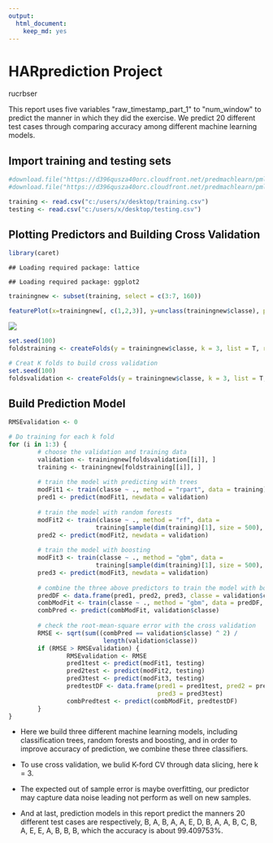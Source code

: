 ```yaml
---
output: 
  html_document: 
    keep_md: yes
---
```

HARprediction Project
=====================
rucrbser

This report uses five variables "raw_timestamp_part_1" to "num_window" to predict the manner in which they did the exercise. We predict 20 different test cases through comparing accuracy among different machine learning models.


## Import training and testing sets


```r
#download.file("https://d396qusza40orc.cloudfront.net/predmachlearn/pml-training.csv", #destfile = "c:/users/x/desktop/training.csv")
#download.file("https://d396qusza40orc.cloudfront.net/predmachlearn/pml-testing.csv", #destfile = "c:/users/x/desktop/testing.csv")

training <- read.csv("c:/users/x/desktop/training.csv")
testing <- read.csv("c:/users/x/desktop/testing.csv")
```


## Plotting Predictors and Building Cross Validation


```r
library(caret)
```

```
## Loading required package: lattice
```

```
## Loading required package: ggplot2
```

```r
trainingnew <- subset(training, select = c(3:7, 160))

featurePlot(x=trainingnew[, c(1,2,3)], y=unclass(trainingnew$classe), plot = "pairs")
```

![](index_files/figure-html/unnamed-chunk-2-1.png)<!-- -->

```r
set.seed(100)
foldstraining <- createFolds(y = trainingnew$classe, k = 3, list = T, returnTrain = T)

# Creat K folds to build cross validation
set.seed(100)
foldsvalidation <- createFolds(y = trainingnew$classe, k = 3, list = T, returnTrain = F)
```


## Build Prediction Model


```r
RMSEvalidation <- 0

# Do training for each k fold
for (i in 1:3) {
        # choose the validation and training data
        validation <- trainingnew[foldsvalidation[[i]], ]
        training <- trainingnew[foldstraining[[i]], ]
        
        # train the model with predicting with trees
        modFit1 <- train(classe ~ ., method = "rpart", data = training)
        pred1 <- predict(modFit1, newdata = validation)
        
        # train the model with random forests
        modFit2 <- train(classe ~ ., method = "rf", data =    
                        training[sample(dim(training)[1], size = 500), ], prox = T)
        pred2 <- predict(modFit2, newdata = validation)
        
        # train the model with boosting
        modFit3 <- train(classe ~ ., method = "gbm", data = 
                        training[sample(dim(training)[1], size = 500), ], verbose = F)
        pred3 <- predict(modFit3, newdata = validation)
        
        # combine the three above predictors to train the model with boosting
        predDF <- data.frame(pred1, pred2, pred3, classe = validation$classe)
        combModFit <- train(classe ~ ., method = "gbm", data = predDF, verbose = F)
        combPred <- predict(combModFit, validation$classe)
        
        # check the root-mean-square error with the cross validation
        RMSE <- sqrt(sum((combPred == validation$classe) ^ 2) / 
                          length(validation$classe))
        if (RMSE > RMSEvalidation) {
                RMSEvalidation <- RMSE
                pred1test <- predict(modFit1, testing)
                pred2test <- predict(modFit2, testing)
                pred3test <- predict(modFit3, testing)
                predtestDF <- data.frame(pred1 = pred1test, pred2 = pred2test, 
                                         pred3 = pred3test)
                combPredtest <- predict(combModFit, predtestDF)
        }
}
```

* Here we build three different machine learning models, including classification trees, random forests and boosting, and in order to improve accuracy of prediction, we combine these three classifiers.

* To use cross validation, we bulid K-ford CV through data slicing, here k = 3.

* The expected out of sample error is maybe overfitting, our predictor may capture data noise leading not perform as well on new samples.

* And at last, prediction models in this report predict the manners 20 different test cases are respectively, B, A, B, A, A, E, D, B, A, A, B, C, B, A, E, E, A, B, B, B, which the accuracy is about 99.409753%.
